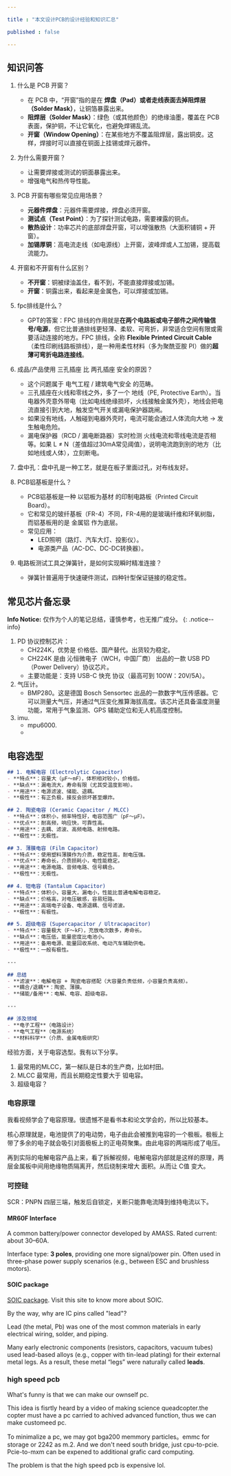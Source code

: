 ```yaml
---

title : "本文设计PCB的设计经验和知识汇总"

published : false

---
```



## 知识问答

1. 什么是 PCB 开窗？  
   - 在 PCB 中，“开窗”指的是在 **焊盘（Pad）或者走线表面去掉阻焊层（Solder Mask）**，让铜箔暴露出来。  
   - **阻焊层（Solder Mask）**：绿色（或其他颜色）的绝缘油墨，覆盖在 PCB 表面，保护铜，不让它氧化，也避免焊锡乱流。  
   - **开窗（Window Opening）**：在某些地方不覆盖阻焊层，露出铜皮。这样，焊接时可以直接在铜面上挂锡或焊元器件。  
2. 为什么需要开窗？  
   - 让需要焊接或测试的铜面暴露出来。  
   - 增强电气和热传导性能。  
3. PCB 开窗有哪些常见应用场景？  
   - **元器件焊盘**：元器件需要焊接，焊盘必须开窗。  
   - **测试点（Test Point）**：为了探针测试电路，需要裸露的铜点。  
   - **散热设计**：功率芯片的底部焊盘开窗，可以增强散热（大面积铺铜 + 开窗）。  
   - **加锡厚铜**：高电流走线（如电源线）上开窗，波峰焊或人工加锡，提高载流能力。  
4. 开窗和不开窗有什么区别？  
   - **不开窗**：铜被绿油盖住，看不到，不能直接焊接或加锡。  
   - **开窗**：铜露出来，看起来是金属色，可以焊接或加锡。  
5. fpc排线是什么？
   - GPT的答案：FPC 排线的作用就是**在两个电路板或电子部件之间传输信号/电源**，但它比普通排线更轻薄、柔软、可弯折，非常适合空间有限或需要活动连接的地方。FPC 排线，全称 **Flexible Printed Circuit Cable**（柔性印刷线路板排线），是一种用柔性材料（多为聚酰亚胺 PI）做的**超薄可弯折电路连接线**。
6. 成品/产品使用 三孔插座 比 两孔插座 安全的原因？
    - 这个问题属于 电气工程 / 建筑电气安全 的范畴。
    - 三孔插座在火线和零线之外，多了一个 地线（PE, Protective Earth）。当电器外壳意外带电（比如电线绝缘损坏，火线接触金属外壳），地线会把电流直接引到大地，触发空气开关或漏电保护器跳闸。
    - 如果没有地线，人触碰到电器外壳时，电流可能会通过人体流向大地 → 发生触电危险。
    - 漏电保护器（RCD / 漏电断路器）实时检测 火线电流和零线电流是否相等。如果 L ≠ N（差值超过30mA常见阈值），说明电流跑到别的地方（比如地线或人体），立刻断电。
7. 盘中孔：盘中孔是一种工艺，就是在板子里面过孔，对布线友好。
8. PCB铝基板是什么？

   - PCB铝基板是一种 以铝板为基材 的印制电路板（Printed Circuit Board）。
	- 它和常见的玻纤基板（FR-4）不同，FR-4用的是玻璃纤维和环氧树脂，而铝基板用的是 金属铝 作为底层。
   - 常见应用：
      - LED照明（路灯、汽车大灯、投影仪）。
	   - 电源类产品（AC-DC、DC-DC转换器）。
9. 电路板测试工具之弹簧针，是如何实现瞬时精准连接？
   - 弹簧针普遍用于快速硬件测试，四种针型保证链接的稳定性。



## 常见芯片备忘录


**Info Notice:** 仅作为个人的笔记总结，谨慎参考，也无推广成分。
{: .notice--info}


1. PD 协议控制芯片：
   - CH224K，优势是 价格低、国产替代。出货较为稳定。
   - CH224K 是由 沁恒微电子（WCH，中国厂商） 出品的一款 USB PD（Power Delivery）协议芯片。
   - 主要功能是：支持 USB-C 快充 协议（最高可到 100W：20V/5A）。
2. 气压计。
   - BMP280。这是德国 Bosch Sensortec 出品的一款数字气压传感器。它可以测量大气压，并通过气压变化推算海拔高度。该芯片还具备温度测量功能，常用于气象监测、GPS 辅助定位和无人机高度控制。  
3. imu.
   - mpu6000.
   - 


## 电容选型

```markdown
## 1. 电解电容 (Electrolytic Capacitor)
- **特点**：容量大（μF～mF），体积相对较小，价格低。  
- **缺点**：漏电流大，寿命有限（尤其受温度影响）。  
- **用途**：电源滤波、储能、退耦。  
- **极性**：有正负极，接反会损坏甚至爆炸。  

## 2. 陶瓷电容 (Ceramic Capacitor / MLCC)
- **特点**：体积小，频率特性好，电容范围广（pF～μF）。  
- **优点**：耐高频，响应快，可靠性高。  
- **用途**：去耦、滤波、高频电路、射频电路。  
- **极性**：无极性。  

## 3. 薄膜电容 (Film Capacitor)
- **特点**：使用塑料薄膜作为介质，稳定性高，耐电压强。  
- **优点**：寿命长，介质损耗小，电性能稳定。  
- **用途**：电源电路、音频电路、信号耦合。  
- **极性**：无极性。  

## 4. 钽电容 (Tantalum Capacitor)
- **特点**：体积小，容量大，漏电小，性能比普通电解电容稳定。  
- **缺点**：价格高，对电压敏感，容易短路。  
- **用途**：高端电子设备、电源退耦、信号滤波。  
- **极性**：有极性。  

## 5. 超级电容 (Supercapacitor / Ultracapacitor)
- **特点**：容量极大（F～kF），充放电次数多，寿命长。  
- **缺点**：电压低，能量密度比电池小。  
- **用途**：备用电源、能量回收系统、电动汽车辅助供电。  
- **极性**：一般有极性。  

---

## 总结
- **滤波**：电解电容 + 陶瓷电容搭配（大容量负责低频，小容量负责高频）。  
- **耦合/退耦**：陶瓷、薄膜。  
- **储能/备用**：电解、电容、超级电容。  

---

## 涉及领域
- **电子工程**（电路设计）  
- **电气工程**（电源系统）  
- **材料科学**（介质、金属电极研究）  
```

经验方面，关于电容选型。我有以下分享。
1. 最常用的MLCC，第一梯队是日本的生产商，比如村田。
2. MLCC 最常用，而且长期稳定性要大于 钽电容。
3. 超级电容？




### 电容原理

我看视频学会了电容原理。很遗憾不是看书本和论文学会的，所以比较基本。

核心原理就是，电池提供了的电动势，电子由此会被推到电容的一个极板。极板上带了多余的电子就会吸引对面极板上的正电荷聚集。由此电容的两端形成了电压。

再到实际的电解电容产品上来，看了拆解视频，电解电容内部就是这样的原理，两层金属板中间用绝缘物质隔离开，然后绕制来增大 面积。从而让 C值 变大。


### 可控硅

SCR：PNPN 四层三端，触发后自锁定，关断只能靠电流降到维持电流以下。  




#### MR60F Interface

A common battery/power connector developed by AMASS. Rated current: about 30–60A.  

Interface type: **3 poles**, providing one more signal/power pin. Often used in three-phase power supply scenarios (e.g., between ESC and brushless motors).  




#### SOIC package

[SOIC package](https://en.wikipedia.org/wiki/Small_outline_integrated_circuit). Visit this site to know more about SOIC. 

By the way, why are IC pins called "lead"? 

Lead (the metal, Pb) was one of the most common materials in early electrical wiring, solder, and piping.  

Many early electronic components (resistors, capacitors, vacuum tubes) used lead-based alloys (e.g., copper with tin-lead plating) for their external metal legs. As a result, these metal “legs” were naturally called **leads**.  




### high speed pcb

What's funny is that we can make our ownself pc.

This idea is fisrtly heard by a video of making science queadcopter.the copter must have a pc carried to achived advanced function, thus we can make customeed pc.

To minimalize a pc, we may got bga200 memmory particles。emmc for storage or 2242 as m.2. And we don't need south bridge, just cpu-to-pcie. Pcie-to-mxm can be expened to additional grafic card computing.

The problem is that the high speed pcb is expensive lol.


